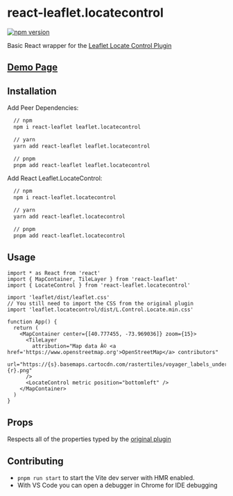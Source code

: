 # react-leaflet.locatecontrol

[![npm version](https://badge.fury.io/js/react-leaflet.locatecontrol.svg)](https://badge.fury.io/js/react-leaflet.locatecontrol)

Basic React wrapper for the [Leaflet Locate Control Plugin](https://github.com/domoritz/leaflet-locatecontrol)

## [Demo Page](https://turtiesocks.github.io/react-leaflet.locatecontrol/)

## Installation

Add Peer Dependencies:

```bash
  // npm
  npm i react-leaflet leaflet.locatecontrol

  // yarn
  yarn add react-leaflet leaflet.locatecontrol

  // pnpm
  pnpm add react-leaflet leaflet.locatecontrol
```

Add React Leaflet.LocateControl:

```bash
  // npm
  npm i react-leaflet.locatecontrol

  // yarn
  yarn add react-leaflet.locatecontrol

  // pnpm
  pnpm add react-leaflet.locatecontrol
```

## Usage

```tsx
import * as React from 'react'
import { MapContainer, TileLayer } from 'react-leaflet'
import { LocateControl } from 'react-leaflet.locatecontrol'

import 'leaflet/dist/leaflet.css'
// You still need to import the CSS from the original plugin
import 'leaflet.locatecontrol/dist/L.Control.Locate.min.css'

function App() {
  return (
    <MapContainer center={[40.777455, -73.969036]} zoom={15}>
      <TileLayer
        attribution="Map data Â© <a href='https://www.openstreetmap.org'>OpenStreetMap</a> contributors"
        url="https://{s}.basemaps.cartocdn.com/rastertiles/voyager_labels_under/{z}/{x}/{y}{r}.png"
      />
      <LocateControl metric position="bottomleft" />
    </MapContainer>
  )
}
```

## Props

Respects all of the properties typed by the [original plugin](https://github.com/domoritz/leaflet-locatecontrol)

## Contributing

- `pnpm run start` to start the Vite dev server with HMR enabled.
- With VS Code you can open a debugger in Chrome for IDE debugging
